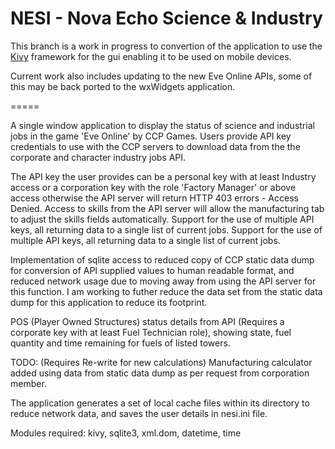 NESI - Nova Echo Science & Industry
=====

This branch is a work in progress to convertion of the application to use the [Kivy](http://kivy.org) framework for the gui enabling it to be used on mobile devices.

Current work also includes updating to the new Eve Online APIs, some of this may be back ported to the wxWidgets application.

=====

A single window application to display the status of science and industrial jobs in the game 'Eve Online' by CCP Games.
Users provide API key credentials to use with the CCP servers to download data from the the corporate and character industry jobs API.

The API key the user provides can be a personal key with at least Industry access or a corporation key with the role 'Factory Manager' or above access otherwise the API server will return HTTP 403 errors - Access Denied. Access to skills from the API server will allow the manufacturing tab to adjust the skills fields automatically. Support for the use of multiple API keys, all returning data to a single list of current jobs.
Support for the use of multiple API keys, all returning data to a single list of current jobs.

Implementation of sqlite access to reduced copy of CCP static data dump for conversion of API supplied values to human readable format, and reduced network usage due to moving away from using the API server for this function.
I am working to futher reduce the data set from the static data dump for this application to reduce its footprint.

POS (Player Owned Structures) status details from API (Requires a corporate key with at least Fuel Technician role), showing state, fuel quantity and time remaining for fuels of listed towers.

TODO: (Requires Re-write for new calculations) Manufacturing calculator added using data from static data dump as per request from corporation member.

The application generates a set of local cache files within its directory to reduce network data, and saves the user details in nesi.ini file.

Modules required: kivy, sqlite3, xml.dom, datetime, time
